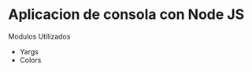 # Aplicacion de consola con Node JS

<label>Modulos Utilizados</label>
<ul>
    <li>Yargs</li>
    <li>Colors</li>
</ul>